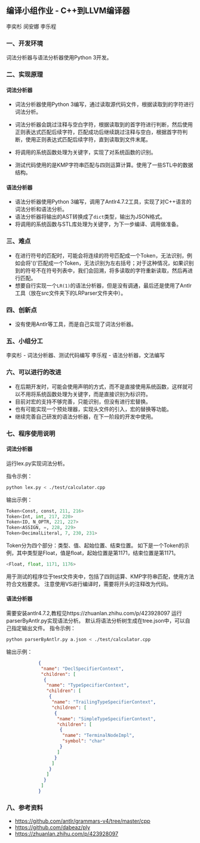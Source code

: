 ## 编译小组作业 - C++到LLVM编译器

李奕杉 闵安娜 李乐程

### 一、开发环境

词法分析器与语法分析器使用Python 3开发。

### 二、实现原理

#### 词法分析器

- 词法分析器使用Python 3编写，通过读取源代码文件，根据读取到的字符进行词法分析。

- 词法分析器会跳过注释与空白字符，根据读取到的首字符进行判断，然后使用正则表达式匹配后续字符，匹配成功后继续跳过注释与空白，根据首字符判断，使用正则表达式匹配后续字符，直到读取到文件末尾。

- 将调用的系统函数处理为关键字，实现了对系统函数的识别。
- 测试代码使用的是KMP字符串匹配与四则运算计算。使用了一些STL中的数据结构。

#### 语法分析器

- 语法分析器使用Python 3编写，调用了Antlr4.7.2工具，实现了对C++语言的词法分析和语法分析。
- 语法分析器将输出的AST转换成了`dict`类型，输出为JSON格式。
- 将调用的系统函数与STL库处理为关键字，为下一步编译、调用做准备。

### 三、难点

- 在进行符号的匹配时，可能会将连续的符号匹配成一个Token，无法识别，例如会将'()'匹配成一个Token，无法识别为左右括号；对于这种情况，如果识别到的符号不在符号列表中，我们会回溯，将多读取的字符重新读取，然后再进行匹配。
- 想要自行实现一个`LR(1)`的语法分析器，但是没有调通，最后还是使用了Antlr工具（放在src文件夹下的LRParser文件夹中）。

### 四、创新点

- 没有使用Antlr等工具，而是自己实现了词法分析器。

### 五、小组分工

李奕杉 - 词法分析器、测试代码编写
李乐程 - 语法分析器，文法编写

### 六、可以进行的改进

- 在后期开发时，可能会使用声明的方式，而不是直接使用系统函数，这样就可以不用将系统函数处理为关键字，而是直接识别为标识符。
- 目前对宏的支持不够完善，只能识别，但没有进行宏替换。
- 也有可能实现一个预处理器，实现头文件的引入，宏的替换等功能。
- 继续完善自己研发的语法分析器，在下一阶段的开发中使用。

### 七、程序使用说明

#### 词法分析器
运行lex.py实现词法分析。

指令示例：
```bash
python lex.py < ./test/calculator.cpp
```
输出示例：
```python
Token<Const, const, 211, 216>
Token<Int, int, 217, 220>
Token<ID, N_OPTR, 221, 227>
Token<ASSIGN, =, 228, 229>
Token<DecimalLiteral, 7, 230, 231>
```
Token分为四个部分：类型、值、起始位置、结束位置。
如下是一个Token的示例，其中类型是Float，值是float，起始位置是第1171，结束位置是第1171。
```python
<Float, float, 1171, 1176>
```

用于测试的程序位于test文件夹中，包括了四则运算、KMP字符串匹配，使用方法符合文档要求。
注意使用VS进行编译时，需要将开头的注释改为代码。

#### 语法分析器
需要安装antlr4.7.2,教程见https://zhuanlan.zhihu.com/p/423928097
运行parserByAntlr.py实现语法分析。
默认将语法分析树生成在tree.json中，可以自己指定输出文件。
指令示例：
```bash
python parserByAntlr.py a.json < ./test/calculator.cpp
```
输出示例：
```json
            {
             "name": "DeclSpecifierContext",
             "children": [
              {
               "name": "TypeSpecifierContext",
               "children": [
                {
                 "name": "TrailingTypeSpecifierContext",
                 "children": [
                  {
                   "name": "SimpleTypeSpecifierContext",
                   "children": [
                    {
                     "name": "TerminalNodeImpl",
                     "symbol": "char"
                    }
                   ]
                  }
                 ]
                }
               ]
              }
             ]
            }
```

### 八、参考资料
- https://github.com/antlr/grammars-v4/tree/master/cpp
- https://github.com/dabeaz/ply
- https://zhuanlan.zhihu.com/p/423928097